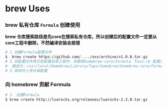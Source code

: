 # brew Uses

### brew 私有仓库 `Formula` 创建使用
**brew 仓库搜索路径是先core在搜索私有仓库，所以创建后的配置文件一定要从core工程中删除，不然编译安装会报错**
```sh
# 1.创建Formula配置文件
$  brew create https://github.com/..../xxx/archive/v1.0.0.tar.gz
# 2.将配置文件拷贝到配置仓库工程中，并删除homebrew-core/Formula 下xxx.rb 配置文件
#  路径为：/usr/local/Homebrew/Library/Taps/homebrew/homebrew-core/Formula/xxx.rb
# 3.修改并上传仓库配置
```

### 向 homebrew 贡献 Formula
```sh
# 1. 创建Formula 
$ brew create http://luarocks.org/releases/luarocks-2.3.0.tar.gz
```
